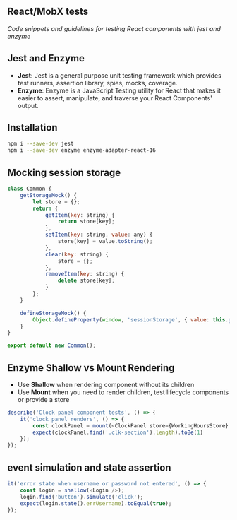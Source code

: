 ## React/MobX tests

*Code snippets and guidelines for testing React components with jest and enzyme*

## Jest and Enzyme 
- **Jest**: Jest is a general purpose unit testing framework which provides test runners, assertion library, spies, mocks, coverage.
- **Enzyme**: Enzyme is a JavaScript Testing utility for React that makes it easier to assert, manipulate, and traverse your React Components' output.

## Installation
```bash
npm i --save-dev jest
npm i --save-dev enzyme enzyme-adapter-react-16
```

## Mocking session storage
```js
class Common {
    getStorageMock() {
        let store = {};
        return {            
            getItem(key: string) {
                return store[key];
            }, 
            setItem(key: string, value: any) {
                store[key] = value.toString();
            },
            clear(key: string) {
                store = {};
            },      
            removeItem(key: string) {
                delete store[key];
            }
        };
    }

    defineStorageMock() {
        Object.defineProperty(window, 'sessionStorage', { value: this.getStorageMock() });
    }
}

export default new Common();
```
## Enzyme Shallow vs Mount Rendering
- Use **Shallow** when rendering component without its children
- Use **Mount** when you need to render children, test lifecycle components or provide a store

```js
describe('Clock panel component tests', () => {
    it('clock panel renders', () => {
        const clockPanel = mount(<ClockPanel store={WorkingHoursStore} />);
        expect(clockPanel.find('.clk-section').length).toBe(1)
    });
});
``` 

## event simulation and state assertion
```js
it('error state when username or password not entered', () => {
    const login = shallow(<Login />);
    login.find('button').simulate('click');
    expect(login.state().errUsername).toEqual(true);
});
```
